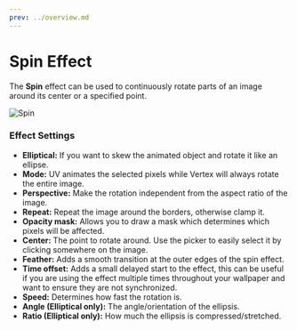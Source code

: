 ```yaml
---
prev: ../overview.md
---
```

# Spin Effect

The **Spin** effect can be used to continuously rotate parts of an image around its center or a specified point.

![Spin](/img/effects/Spin.gif)

### Effect Settings

* **Elliptical:** If you want to skew the animated object and rotate it like an ellipse.
* **Mode:** UV animates the selected pixels while Vertex will always rotate the entire image.
* **Perspective:** Make the rotation independent from the aspect ratio of the image.
* **Repeat:** Repeat the image around the borders, otherwise clamp it.
* **Opacity mask:** Allows you to draw a mask which determines which pixels will be affected.
* **Center:** The point to rotate around. Use the picker to easily select it by clicking somewhere on the image.
* **Feather:** Adds a smooth transition at the outer edges of the spin effect.
* **Time offset:** Adds a small delayed start to the effect, this can be useful if you are using the effect multiple times throughout your wallpaper and want to ensure they are not synchronized.
* **Speed:** Determines how fast the rotation is.
* **Angle (Elliptical only):** The angle/orientation of the ellipsis.
* **Ratio (Elliptical only):** How much the ellipsis is compressed/stretched.